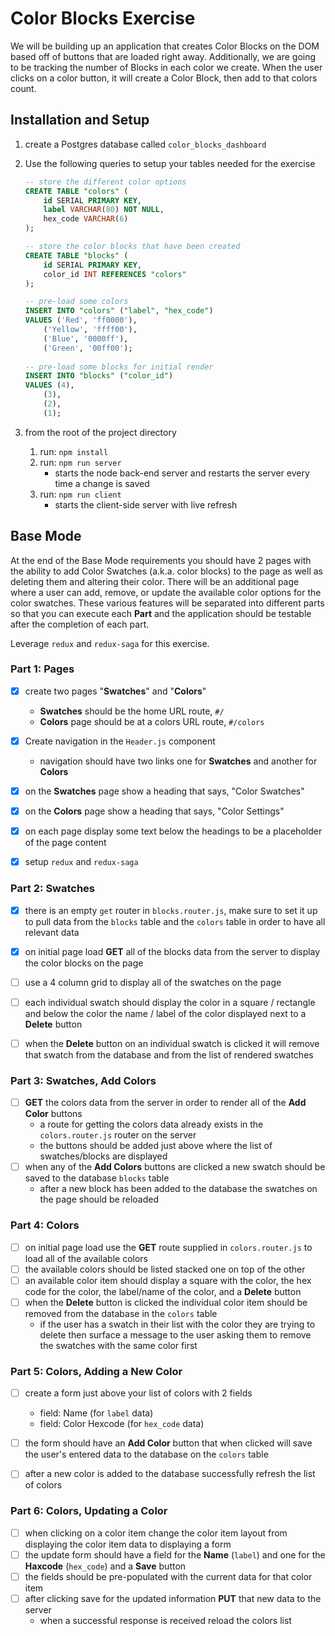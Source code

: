 # Color Blocks Exercise

We will be building up an application that creates Color Blocks on the DOM based off of buttons that are loaded right away. Additionally, we are going to be tracking the number of Blocks in each color we create. When the user clicks on a color button, it will create a Color Block, then add to that colors count.

## Installation and Setup

1. create a Postgres database called `color_blocks_dashboard`
1. Use the following queries to setup your tables needed for the exercise

    ```sql
   -- store the different color options
    CREATE TABLE "colors" (
        id SERIAL PRIMARY KEY,
        label VARCHAR(80) NOT NULL,
        hex_code VARCHAR(6)
    );

    -- store the color blocks that have been created
    CREATE TABLE "blocks" (
        id SERIAL PRIMARY KEY,
        color_id INT REFERENCES "colors"
    );

    -- pre-load some colors
    INSERT INTO "colors" ("label", "hex_code")
    VALUES ('Red', 'ff0000'),
        ('Yellow', 'ffff00'),
        ('Blue', '0000ff'),
        ('Green', '00ff00');
        
    -- pre-load some blocks for initial render
    INSERT INTO "blocks" ("color_id")
    VALUES (4),
        (3),
        (2),
        (1);
    ```

1. from the root of the project directory
    1. run: `npm install`
    1. run: `npm run server`
        - starts the node back-end server and restarts the server every time a change is saved
    1. run: `npm run client`
        - starts the client-side server with live refresh


## Base Mode

At the end of the Base Mode requirements you should have 2 pages with the ability to add Color Swatches (a.k.a. color blocks) to the page as well as deleting them and altering their color. There will be an additional page where a user can add, remove, or update the available color options for the color swatches. These various features will be separated into different parts so that you can execute each **Part** and the application should be testable after the completion of each part.

Leverage `redux` and `redux-saga` for this exercise.


### Part 1: Pages

- [x] create two pages "**Swatches**" and "**Colors**"
    - **Swatches** should be the home URL route, `#/`
    - **Colors** page should be at a colors URL route, `#/colors`
- [x] Create navigation in the `Header.js` component
    - navigation should have two links one for **Swatches** and another for **Colors**
- [x] on the **Swatches** page show a heading that says, "Color Swatches"
- [x] on the **Colors** page show a heading that says, "Color Settings"
- [x] on each page display some text below the headings to be a placeholder of the page content
- [x] setup `redux` and `redux-saga`


### Part 2: Swatches

- [x] there is an empty `get` router in `blocks.router.js`, make sure to set it up to pull data from the `blocks` table and the `colors` table in order to have all relevant data
- [x] on initial page load **GET** all of the blocks data from the server to display the color blocks on the page
- [ ] use a 4 column grid to display all of the swatches on the page
- [ ] each individual swatch should display the color in a square / rectangle and below the color the name / label of the color displayed next to a **Delete** button
- [ ] when the **Delete** button on an individual swatch is clicked it will remove that swatch from the database and from the list of rendered swatches


### Part 3: Swatches, Add Colors

- [ ] **GET** the colors data from the server in order to render all of the **Add Color** buttons
    - a route for getting the colors data already exists in the `colors.router.js` router on the server 
    - the buttons should be added just above where the list of swatches/blocks are displayed
- [ ] when any of the **Add Colors** buttons are clicked a new swatch should be saved to the database `blocks` table
    - after a new block has been added to the database the swatches on the page should be reloaded


### Part 4: Colors

- [ ] on initial page load use the **GET** route supplied in `colors.router.js` to load all of the available colors
- [ ] the available colors should be listed stacked one on top of the other
- [ ] an available color item should display a square with the color, the hex code for the color, the label/name of the color, and a **Delete** button
- [ ] when the **Delete** button is clicked the individual color item should be removed from the database in the `colors` table
    - if the user has a swatch in their list with the color they are trying to delete then surface a message to the user asking them to remove the swatches with the same color first


### Part 5: Colors, Adding a New Color

- [ ] create a form just above your list of colors with 2 fields
    - field: Name (for `label` data)
    - field: Color Hexcode (for `hex_code` data)
- [ ] the form should have an **Add Color** button that when clicked will save the user's entered data to the database on the `colors` table
- [ ] after a new color is added to the database successfully refresh the list of colors


### Part 6: Colors, Updating a Color

- [ ] when clicking on a color item change the color item layout from displaying the color item data to displaying a form
- [ ] the update form should have a field for the **Name** (`label`) and one for the **Haxcode** (`hex_code`) and a **Save** button
- [ ] the fields should be pre-populated with the current data for that color item
- [ ] after clicking save for the updated information **PUT** that new data to the server
    - when a successful response is received reload the colors list

